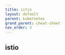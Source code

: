 ```yaml
---
title: istio
layout: default
parent: kubernetes
grand_parent: cheat-sheet
nav_order: 3
---
```

## istio